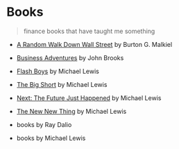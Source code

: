 # Books
> finance books that have taught me something

* [A Random Walk Down Wall Street](./RandomWalkDownWallSt.md) by Burton G. Malkiel
* [Business Adventures](./BusinessAdventures.md) by John Brooks
* [Flash Boys](./FlashBoys.md) by Michael Lewis
* [The Big Short](./TheBigShort.md) by Michael Lewis
* [Next: The Future Just Happened](./Next:TheFutureJustHappened.md) by Michael Lewis
* [The New New Thing](./TheNewNewThing.md) by Michael Lewis

* books by Ray Dalio
* books by Michael Lewis